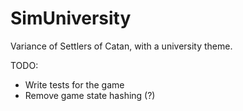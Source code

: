 # SimUniversity

Variance of Settlers of Catan, with a university theme.

TODO:
* Write tests for the game
* Remove game state hashing (?)
